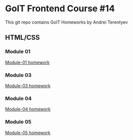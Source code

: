 # GoIT Frontend Course #14

This git repo contains GoIT Homeworks by Andrei Terentyev

## HTML/CSS

### Module 01

[Module-01 homework](http://htmlpreview.github.io/?https://github.com/internetyev/goit-fe-course/blob/master/html-css/module-01/index.html)

### Module 03

[Module-03 homework](http://htmlpreview.github.io/?https://github.com/internetyev/goit-fe-course/blob/master/html-css/module-03/index.html)

### Module 04

[Module-04 homework](http://htmlpreview.github.io/?https://github.com/internetyev/goit-fe-course/blob/master/html-css/module-04/index.html)

### Module 05

[Module-05 homework](http://htmlpreview.github.io/?https://github.com/internetyev/goit-fe-course/blob/master/html-css/module-05/index.html)
